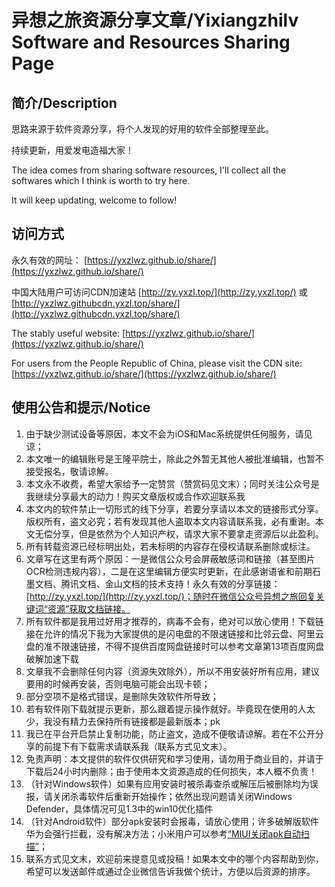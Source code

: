 # 异想之旅资源分享文章/Yixiangzhilv Software and Resources Sharing Page

## 简介/Description

思路来源于软件资源分享，将个人发现的好用的软件全部整理至此。

持续更新，用爱发电造福大家！

The idea comes from sharing software resources, I'll collect all the softwares which I think is worth to try here.

It will keep updating, welcome to follow!

## 访问方式

永久有效的网址： [https://yxzlwz.github.io/share/](https://yxzlwz.github.io/share/)

中国大陆用户可访问CDN加速站 [http://zy.yxzl.top/](http://zy.yxzl.top/) 或 [http://yxzlwz.githubcdn.yxzl.top/share/](http://yxzlwz.githubcdn.yxzl.top/share/)

The stably useful website: [https://yxzlwz.github.io/share/](https://yxzlwz.github.io/share/)

For users from the People Republic of China, please visit the CDN site: [https://yxzlwz.github.io/share/](https://yxzlwz.github.io/share/)

## 使用公告和提示/Notice

1. 由于缺少测试设备等原因，本文不会为iOS和Mac系统提供任何服务，请见谅；
1. 本文唯一的编辑账号是王隆平院士，除此之外暂无其他人被批准编辑，也暂不接受报名，敬请谅解。
1. 本文永不收费，希望大家给予一定赞赏（赞赏码见文末）；同时关注公众号是我继续分享最大的动力！购买文章版权或合作欢迎联系我
1. 本文内的软件禁止一切形式的线下分享，若要分享请以本文的链接形式分享。版权所有，盗文必究；若有发现其他人盗取本文内容请联系我，必有重谢。本文无偿分享，但是依然为个人知识产权，请求大家不要拿走资源后以此盈利。
1. 所有转载资源已经标明出处，若未标明的内容存在侵权请联系删除或标注。
1. 文章写在这里有两个原因：一是微信公众号会屏蔽敏感词和链接（甚至图片OCR检测违规内容），二是在这里编辑方便实时更新，在此感谢语雀和前期石墨文档、腾讯文档、金山文档的技术支持！永久有效的分享链接：[http://zy.yxzl.top/](http://zy.yxzl.top/)；随时在微信公众号异想之旅回复关键词“资源”获取文档链接。
1. 所有软件都是我用过好用才推荐的，病毒不会有，绝对可以放心使用！下载链接在允许的情况下我为大家提供的是闪电盘的不限速链接和比邻云盘、阿里云盘的准不限速链接，不得不提供百度网盘链接时可以参考文章第13项百度网盘破解加速下载
1. 文章我不会删除任何内容（资源失效除外），所以不用安装好所有应用，建议要用的时候再安装，否则电脑可能会出现卡顿；
1. 部分空项不是格式错误，是删除失效软件所导致；
1. 若有软件刚下载就提示更新，那么跟着提示操作就好。毕竟现在使用的人太少，我没有精力去保持所有链接都是最新版本；pk
1. 我已在平台开启禁止复制功能，防止盗文，造成不便敬请谅解。若在不公开分享的前提下有下载需求请联系我（联系方式见文末）。
1. 免责声明：本文提供的软件仅供研究和学习使用，请勿用于商业目的，并请于下载后24小时内删除；由于使用本文资源造成的任何损失，本人概不负责！
1. （针对Windows软件）如果有应用安装时被杀毒查杀或解压后被删除均为误报，请关闭杀毒软件后重新开始操作；依然出现问题请关闭Windows Defender，具体情况可见1.3中的win10优化插件
1. （针对Android软件）部分apk安装时会报毒，请放心使用；许多破解版软件华为会强行拦截，没有解决方法；小米用户可以参考[“MIUI关闭apk自动扫描”](https://jingyan.baidu.com/article/49711c61b050cafa441b7c82.html)；
1. 联系方式见文末，欢迎前来提意见或投稿！如果本文中的哪个内容帮助到你，希望可以发送邮件或通过企业微信告诉我做个统计，方便以后资源的排序。
